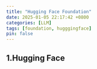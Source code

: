 ```yaml
---
title: "Hugging Face Foundation"
date: 2025-01-05 22:17:42 +0800
categories: [LLM]
tags: [foundation, hugggingface]
pin: false
---
```


## 1.Hugging Face

